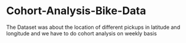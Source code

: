 # Cohort-Analysis-Bike-Data
The Dataset was about the location of different pickups in latitude and longitude and we have to do cohort analysis on weekly basis

